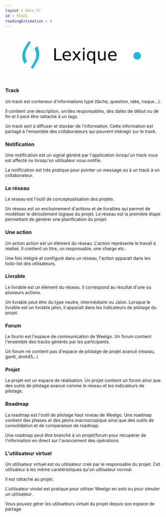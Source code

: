 ```yaml
---
layout : docs_fr
id : th321
readingEstimation : 4
---
```


<p align="center">
<img src="lexique.jpg">
</p>


### Track

Un track est conteneur d'informations typé (tâche, question, idée, risque...). 

Il contient une description, un/des responsables, des dates de début ou de fin et il peut être rattaché à un tags. 

Un track sert à diffuser et stocker de l'information. Cette information est partagé à l'ensemble des collaborateurs qui peuvent intéragir sur le track. 


### Notification

Une notification est un signal généré par l'application lorsqu'un track vous est affecté ou lorsqu'un utilisateur vous notifie. 

La notification est très pratique pour pointer un message ou à un track à un collaborateur. 

### Le réseau

Le réseau est l'outil de conceptualisation des projets. 

Un réseau est un enchainement d'actions et de livrables qui permet de modéliser le déroulement logique du projet. Le réseau est la première étape permettant de générer une planification du projet.

### Une action 

Un action action est un élément du réseau. L'action représente le travail à réalisé. Il contient un titre, un responsable, une charge etc..

Une fois intégré et configuré dans un réseau, l'action apparait dans les todo-list des utilisateurs. 

### Livrable

Le livrable est un élément du réseau. Il correspond au résultat d'une ou plusieurs actions.

Un livrable peut être du type neutre, intermédiaire ou Jalon. Lorsque le livrable est un livrable jalon, il apparait dans les indicateurs de pilotage du projet. 

### Forum

Le fourm est l'espace de communication de Weelgo. Un forum contient l'ensemble des tracks générés par les participants. 

Un forum ne contient pas d'espace de pilotage de projet avancé (réseau, gantt, droit45...)

### Projet

Le projet est un espace de réalisation. Un projet contient un forum ainsi que des outils de pilotage avancé comme le réseau et les indicateurs de pilotage. 

### Roadmap

La roadmap est l'outil de pilotage haut niveau de Weelgo. Une roadmap contient des phases et des jalons macroscopique ainsi que des outils de consolidation et de comparaison de roadmap. 

Une roadmap peut être branché à un projet/forum pour récupérer de l'information en direct sur l'avancement des opérations. 

### L'utilisateur virtuel

Un utilisateur virtuel est ou utilisateur créé par le responsable du projet. Cet utilisateur à les même caratéristiques qu'un utilisateur normal.

Il est rattaché au projet. 

L'utilisateur virutel est pratique pour utiliser Weelgo en solo ou pour simuler un utilisateur. 

Vous pouvez gérer les utilisateurs virtuel du projet depuis son espace de partage 

